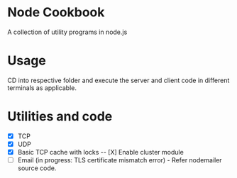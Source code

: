 # Node Cookbook
A collection of utility programs in node.js

# Usage
CD into respective folder and execute the server and client code in different terminals as applicable.


# Utilities and code
- [X] TCP 
- [X] UDP
- [X] Basic TCP cache with locks
  -- [X] Enable cluster module
- [ ] Email (in progress: TLS certificate mismatch error) - Refer nodemailer source code.

